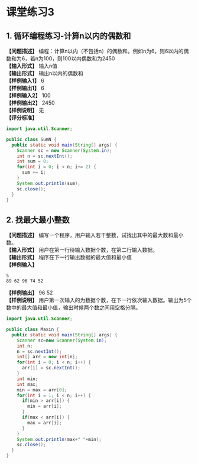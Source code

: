 <title>课堂练习3</title>
<link rel="stylesheet" href="../../css/style.css">
<h1>课堂练习3</h1>

## 1. 循环编程练习-计算n以内的偶数和
**【问题描述】**
编程：计算n以内（不包括n）的偶数和。例如n为6，则6以内的偶数和为6，若n为100，则100以内偶数和为2450  
**【输入形式】**
输入n值  
**【输出形式】**
输出n以内的偶数和  
**【样例输入1】**
6  
**【样例输出1】**
6  
**【样例输入2】**
100  
**【样例输出2】**
2450  
**【样例说明】**
无  
**【评分标准】**

```java
import java.util.Scanner;

public class SumN {
  public static void main(String[] args) {
    Scanner sc = new Scanner(System.in);
    int n = sc.nextInt();
    int sum = 0;
    for(int i = 0; i < n; i+= 2) {
      sum += i;
    }
    System.out.println(sum);
    sc.close();
  }
}
```

## 2. 找最大最小整数
**【问题描述】**
编写一个程序，用户输入若干整数，试找出其中的最大数和最小数。  
**【输入形式】**
用户在第一行待输入数据个数，在第二行输入数据。  
**【输出形式】**
程序在下一行输出数据的最大值和最小值  
**【样例输入】**
 ```
 5
 89 62 96 74 52
 ```    
**【样例输出】**
96 52    
**【样例说明】**
用户第一次输入的为数据个数，在下一行依次输入数据。输出为5个数中的最大值和最小值，输出时候两个数之间用空格分隔。

```java
import java.util.Scanner;

public class Maxin {
  public static void main(String[] args) {
    Scanner sc=new Scanner(System.in);
    int n;
    n = sc.nextInt();
    int[] arr = new int[n];
    for(int i = 0; i < n; i++) {
      arr[i] = sc.nextInt();
    }
    int min;
    int max;
    min = max = arr[0];
    for(int i = 1; i < n; i++) {
      if(min > arr[i]) {
        min = arr[i];
      }
      if(max < arr[i]) {
        max = arr[i];
      }
    }
    System.out.println(max+" "+min);
    sc.close();
  }
}
```
